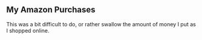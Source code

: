 ## My Amazon Purchases 
This was a bit difficult to do, or rather swallow the amount of money I put as I shopped online. 
